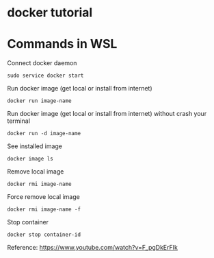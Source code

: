 # docker tutorial

# Commands in WSL 

Connect docker daemon

```
sudo service docker start
```

Run docker image (get local or install from internet)

```
docker run image-name
```

Run docker image (get local or install from internet) without crash your terminal

```
docker run -d image-name
```

See installed image

```
docker image ls
```

Remove local image

```
docker rmi image-name
```

Force remove local image

```
docker rmi image-name -f
```

Stop container

```
docker stop container-id
```

Reference: https://www.youtube.com/watch?v=F_pgDkErFIk
